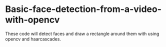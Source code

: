 # Basic-face-detection-from-a-video-with-opencv

These code will detect faces and draw a rectangle around them with using opencv and haarcascades.
